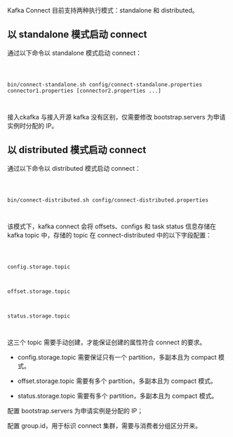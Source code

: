 Kafka Connect 目前支持两种执行模式：standalone 和 distributed。


##  以 standalone 模式启动 connect
通过以下命令以 standalone 模式启动 connect：
```
bin/connect-standalone.sh config/connect-standalone.properties connector1.properties [connector2.properties ...]
```
接入ckafka 与接入开源 kafka 没有区别，仅需要修改 bootstrap.servers 为申请实例时分配的 IP。

## 以 distributed 模式启动 connect
通过以下命令以 distributed 模式启动 connect：
```
bin/connect-distributed.sh config/connect-distributed.properties
```
该模式下，kafka connect 会将 offsets、configs 和 task status 信息存储在 kafka topic 中，存储的 topic 在 connect-distributed 中的以下字段配置：
```
config.storage.topic
offset.storage.topic
status.storage.topic
```
这三个 topic 需要手动创建，才能保证创建的属性符合 connect 的要求。

- config.storage.topic 需要保证只有一个 partition，多副本且为 compact 模式。
- offset.storage.topic 需要有多个 partition，多副本且为 compact 模式。
- status.storage.topic 需要有多个 partition，多副本且为 compact 模式。

配置 bootstrap.servers 为申请实例是分配的 IP；

配置 group.id，用于标识 connect 集群，需要与消费者分组区分开来。

